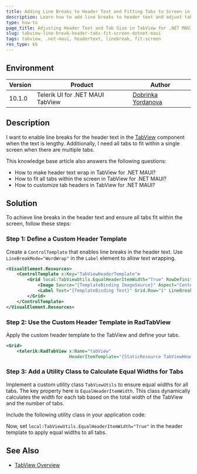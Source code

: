 ```yaml
---
title: Adding Line Breaks to Header Text and Fitting Tabs to Screen in TabView for .NET MAUI
description: Learn how to add line breaks to header text and adjust tab widths to fit all tabs within the screen in TabView for .NET MAUI.
type: how-to
page_title: Adjusting Header Text and Tab Size in TabView for .NET MAUI
slug: tabview-line-break-header-tabs-fit-screen-dotnet-maui
tags: tabview, .net-maui, headertext, linebreak, fit-screen
res_type: kb
---
```


## Environment

| Version | Product | Author | 
| --- | --- | ---- | 
| 10.1.0 | Telerik UI for .NET MAUI TabView | [Dobrinka Yordanova](https://www.telerik.com/blogs/author/dobrinka-yordanova) |

## Description

I want to enable line breaks for the header text in the [TabView](https://docs.telerik.com/devtools/maui/controls/tabview/overview) component when the text is lengthy. Additionally, I need all tabs to fit within a single screen when there are multiple tabs.

This knowledge base article also answers the following questions:
- How to make header text wrap in TabView for .NET MAUI?
- How to fit all tabs within the screen in TabView for .NET MAUI?
- How to customize tab headers in TabView for .NET MAUI?

## Solution

To achieve line breaks in the header text and ensure all tabs fit within the screen, follow these steps:

### Step 1: Define a Custom Header Template

Create a `ControlTemplate` that enables line breaks in the header text. Use `LineBreakMode="WordWrap"` in the `Label` element to allow text wrapping.

```xml
<VisualElement.Resources>
    <ControlTemplate x:Key="TabViewHeaderTemplate">
        <Grid local:TabViewUtils.EqualHeaderItemWidth="True" RowDefinitions="Auto, Auto">
            <Image Source="{TemplateBinding ImageSource}" Aspect="Center" />
            <Label Text="{TemplateBinding Text}" Grid.Row="1" LineBreakMode="WordWrap" HorizontalTextAlignment="Center" />
        </Grid>
    </ControlTemplate>
</VisualElement.Resources>
```

### Step 2: Use the Custom Header Template in RadTabView

Apply the custom header template to the TabView and define your tabs.

```xml
<Grid>
    <telerik:RadTabView x:Name="tabView"
                        HeaderItemTemplate="{StaticResource TabViewHeaderTemplate}">
```

### Step 3: Add a Utility Class to Calculate Equal Widths for Tabs

Implement a custom utility class `TabViewUtils` to ensure equal widths for all tabs. The key property here is `EqualHeaderItemWidth`. This class dynamically calculates the width for each tab based on the total width of the TabView and the number of tabs.

Include the following utility class in your application code:



Now, set `local:TabViewUtils.EqualHeaderItemWidth="True"` in the header template to apply equal widths to all tabs.

## See Also

- [TabView Overview](https://docs.telerik.com/devtools/maui/controls/tabview/overview)
